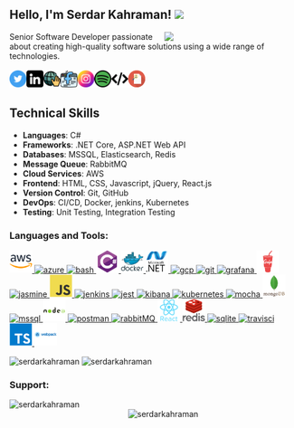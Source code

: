 
<h2>Hello, I'm Serdar Kahraman! <img src="https://media.giphy.com/media/mGcNjsfWAjY5AEZNw6/giphy.gif" width="50"></h2> <img align='right' src="https://media.giphy.com/media/M9gbBd9nbDrOTu1Mqx/giphy.gif" width="230"> 
Senior Software Developer passionate about creating high-quality software solutions using a wide range of technologies.
<br/>
<br/>
<div align = 'left'>
<a href="https://twitter.com/serdarkahraman">
  <img align="left" alt="serdarkahraman | Twitter" width="30px" src="https://github.com/serdarkahraman/serdarkahraman/blob/main/blob/twitter.png" />
</a>
<a href="https://www.linkedin.com/serdarkahraman">
  <img align="left" alt="serdarkahraman's Linkdin" width="30px" src="https://github.com/serdarkahraman/serdarkahraman/blob/main/blob/linkedin.png" />
</a>
<a href="https://serdarkahraman.com/">
  <img align="left" alt="serdarkahraman's Portfolio" width="30px" src="https://github.com/serdarkahraman/serdarkahraman/blob/main/blob/planet.svg" />
</a>
<a href="https://www.facebook.com/serdarkahraman">
  <img align="left" alt="serdarkahraman's Facebook" width="30px" src="https://github.com/serdarkahraman/serdarkahraman/blob/main/blob/facebook.png" />
</a>
<a href="https://www.instagram.com/sekahraman/">
  <img align="left" alt="serdarkahraman's Instagram" width="30px" src="https://github.com/serdarkahraman/serdarkahraman/blob/main/blob/instagram.png" />
</a>
<a href="https://open.spotify.com/user/serdarkahraman">
  <img align="left" alt="serdarkahraman's Spotify" width="30px" src="https://github.com/serdarkahraman/serdarkahraman/blob/main/blob/spotify.png" />
</a>
<a href="https://leetcode.com/serdarkahraman/">
  <img align="left" alt="serdarkahraman's Leetcode" width="30px" src="https://github.com/serdarkahraman/serdarkahraman/blob/main/blob/programming-code-signs.png" />
</a>
<a href="https://github.com/serdarkahraman/serdarkahraman/blob/main/blob/Serdar.pdf">
  <img align="left" alt="Download Resume" width="30px" src="https://github.com/serdarkahraman/serdarkahraman/blob/main/blob/curriculum-vitae-resume-svgrepo-com.svg" />
</a>
 <br /> <br />

## Technical Skills
- **Languages**: C#
- **Frameworks**: .NET Core, ASP.NET Web API
- **Databases**: MSSQL, Elasticsearch, Redis
- **Message Queue**: RabbitMQ
- **Cloud Services**: AWS
- **Frontend**: HTML, CSS, Javascript, jQuery, React.js
- **Version Control**: Git, GitHub
- **DevOps**: CI/CD, Docker, jenkins, Kubernetes
- **Testing**: Unit Testing, Integration Testing


<h3 align="left">Languages and Tools:</h3>
<p align="left"> <a href="https://aws.amazon.com" target="_blank" rel="noreferrer"> <img src="https://raw.githubusercontent.com/devicons/devicon/master/icons/amazonwebservices/amazonwebservices-original-wordmark.svg" alt="aws" width="40" height="40"/> </a> <a href="https://azure.microsoft.com/en-in/" target="_blank" rel="noreferrer"> <img src="https://www.vectorlogo.zone/logos/microsoft_azure/microsoft_azure-icon.svg" alt="azure" width="40" height="40"/> </a> <a href="https://www.gnu.org/software/bash/" target="_blank" rel="noreferrer"> <img src="https://www.vectorlogo.zone/logos/gnu_bash/gnu_bash-icon.svg" alt="bash" width="40" height="40"/> </a> <a href="https://www.w3schools.com/cs/" target="_blank" rel="noreferrer"> <img src="https://raw.githubusercontent.com/devicons/devicon/master/icons/csharp/csharp-original.svg" alt="csharp" width="40" height="40"/> </a> <a href="https://www.docker.com/" target="_blank" rel="noreferrer"> <img src="https://raw.githubusercontent.com/devicons/devicon/master/icons/docker/docker-original-wordmark.svg" alt="docker" width="40" height="40"/> </a> <a href="https://dotnet.microsoft.com/" target="_blank" rel="noreferrer"> <img src="https://raw.githubusercontent.com/devicons/devicon/master/icons/dot-net/dot-net-original-wordmark.svg" alt="dotnet" width="40" height="40"/> </a> <a href="https://cloud.google.com" target="_blank" rel="noreferrer"> <img src="https://www.vectorlogo.zone/logos/google_cloud/google_cloud-icon.svg" alt="gcp" width="40" height="40"/> </a> <a href="https://git-scm.com/" target="_blank" rel="noreferrer"> <img src="https://www.vectorlogo.zone/logos/git-scm/git-scm-icon.svg" alt="git" width="40" height="40"/> </a> <a href="https://grafana.com" target="_blank" rel="noreferrer"> <img src="https://www.vectorlogo.zone/logos/grafana/grafana-icon.svg" alt="grafana" width="40" height="40"/> </a> <a href="https://gulpjs.com" target="_blank" rel="noreferrer"> <img src="https://raw.githubusercontent.com/devicons/devicon/master/icons/gulp/gulp-plain.svg" alt="gulp" width="40" height="40"/> </a> <a href="https://jasmine.github.io/" target="_blank" rel="noreferrer"> <img src="https://www.vectorlogo.zone/logos/jasmine/jasmine-icon.svg" alt="jasmine" width="40" height="40"/> </a> <a href="https://developer.mozilla.org/en-US/docs/Web/JavaScript" target="_blank" rel="noreferrer"> <img src="https://raw.githubusercontent.com/devicons/devicon/master/icons/javascript/javascript-original.svg" alt="javascript" width="40" height="40"/> </a> <a href="https://www.jenkins.io" target="_blank" rel="noreferrer"> <img src="https://www.vectorlogo.zone/logos/jenkins/jenkins-icon.svg" alt="jenkins" width="40" height="40"/> </a> <a href="https://jestjs.io" target="_blank" rel="noreferrer"> <img src="https://www.vectorlogo.zone/logos/jestjsio/jestjsio-icon.svg" alt="jest" width="40" height="40"/> </a> <a href="https://www.elastic.co/kibana" target="_blank" rel="noreferrer"> <img src="https://www.vectorlogo.zone/logos/elasticco_kibana/elasticco_kibana-icon.svg" alt="kibana" width="40" height="40"/> </a> <a href="https://kubernetes.io" target="_blank" rel="noreferrer"> <img src="https://www.vectorlogo.zone/logos/kubernetes/kubernetes-icon.svg" alt="kubernetes" width="40" height="40"/> </a> <a href="https://mochajs.org" target="_blank" rel="noreferrer"> <img src="https://www.vectorlogo.zone/logos/mochajs/mochajs-icon.svg" alt="mocha" width="40" height="40"/> </a> <a href="https://www.mongodb.com/" target="_blank" rel="noreferrer"> <img src="https://raw.githubusercontent.com/devicons/devicon/master/icons/mongodb/mongodb-original-wordmark.svg" alt="mongodb" width="40" height="40"/> </a> <a href="https://www.microsoft.com/en-us/sql-server" target="_blank" rel="noreferrer"> <img src="https://www.svgrepo.com/show/303229/microsoft-sql-server-logo.svg" alt="mssql" width="40" height="40"/> </a> <a href="https://nodejs.org" target="_blank" rel="noreferrer"> <img src="https://raw.githubusercontent.com/devicons/devicon/master/icons/nodejs/nodejs-original-wordmark.svg" alt="nodejs" width="40" height="40"/> </a> <a href="https://postman.com" target="_blank" rel="noreferrer"> <img src="https://www.vectorlogo.zone/logos/getpostman/getpostman-icon.svg" alt="postman" width="40" height="40"/> </a> <a href="https://www.rabbitmq.com" target="_blank" rel="noreferrer"> <img src="https://www.vectorlogo.zone/logos/rabbitmq/rabbitmq-icon.svg" alt="rabbitMQ" width="40" height="40"/> </a> <a href="https://reactjs.org/" target="_blank" rel="noreferrer"> <img src="https://raw.githubusercontent.com/devicons/devicon/master/icons/react/react-original-wordmark.svg" alt="react" width="40" height="40"/> </a> <a href="https://redis.io" target="_blank" rel="noreferrer"> <img src="https://raw.githubusercontent.com/devicons/devicon/master/icons/redis/redis-original-wordmark.svg" alt="redis" width="40" height="40"/> </a> <a href="https://www.sqlite.org/" target="_blank" rel="noreferrer"> <img src="https://www.vectorlogo.zone/logos/sqlite/sqlite-icon.svg" alt="sqlite" width="40" height="40"/> </a> <a href="https://travis-ci.org" target="_blank" rel="noreferrer"> <img src="https://www.vectorlogo.zone/logos/travis-ci/travis-ci-icon.svg" alt="travisci" width="40" height="40"/> </a> <a href="https://www.typescriptlang.org/" target="_blank" rel="noreferrer"> <img src="https://raw.githubusercontent.com/devicons/devicon/master/icons/typescript/typescript-original.svg" alt="typescript" width="40" height="40"/> </a> <a href="https://webpack.js.org" target="_blank" rel="noreferrer"> <img src="https://raw.githubusercontent.com/devicons/devicon/d00d0969292a6569d45b06d3f350f463a0107b0d/icons/webpack/webpack-original-wordmark.svg" alt="webpack" width="40" height="40"/> </a> </p>

<p align="left">
  <img align="center" " width="400" src="https://github-readme-stats.vercel.app/api?username=serdarkahraman&show_icons=true&theme=dark" alt="serdarkahraman" />
  <img align="center" height="165" src="https://github-readme-stats.vercel.app/api/top-langs/?username=serdarkahraman&layout=compact&hide=html&theme=dark" alt="serdarkahraman" />
</p>

<h3 align="left">Support:</h3>
<p align="left"> 
  <a href="https://www.buymeacoffee.com/serdarkahraman"> <img align="left" src="https://cdn.buymeacoffee.com/buttons/v2/default-yellow.png" height="50" width="210" alt="serdarkahraman" /></a>   <br />  
  <img src="https://komarev.com/ghpvc/?username=serdarkahraman&label=Profile%20views&color=0e75b6&style=flat" alt="serdarkahraman" /> 
 
  </p>

